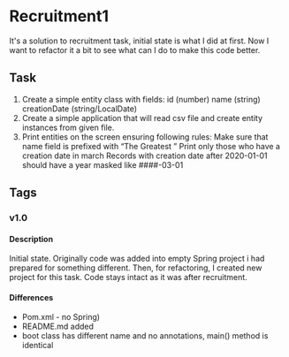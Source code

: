 # Recruitment1
It's a solution to recruitment task, initial state is what I did at first. Now I want to refactor it a bit to see what can I do to make this code better.

## Task
1. Create a simple entity class with fields:
id (number)
name (string)
creationDate (string/LocalDate)
2. Create a simple application that will read csv file and create entity instances from given file.
3. Print entities on the screen ensuring following rules:
Make sure that name field is prefixed with “The Greatest ”
Print only those who have a creation date in march
Records with creation date after 2020-01-01 should have a year masked like ####-03-01
## Tags
### v1.0
#### Description
Initial state. Originally code was added into empty Spring project i had prepared for something different. Then, for refactoring, I created new project for this task. Code stays intact as it was after recruitment.
#### Differences
* Pom.xml - no Spring)
* README.md added
* boot class has different name and no annotations, main() method is identical